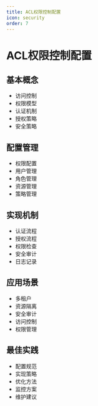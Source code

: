```yaml
---
title: ACL权限控制配置
icon: security
order: 7
---
```


# ACL权限控制配置

## 基本概念
- 访问控制
- 权限模型
- 认证机制
- 授权策略
- 安全策略

## 配置管理
- 权限配置
- 用户管理
- 角色管理
- 资源管理
- 策略管理

## 实现机制
- 认证流程
- 授权流程
- 权限检查
- 安全审计
- 日志记录

## 应用场景
- 多租户
- 资源隔离
- 安全审计
- 访问控制
- 权限管理

## 最佳实践
- 配置规范
- 实现策略
- 优化方法
- 监控方案
- 维护建议
